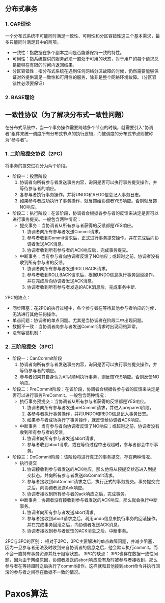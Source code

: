 ## 分布式事务

### 1. CAP理论
一个分布式系统不可能同时满足一致性、可用性和分区容错性这三个基本需求，最多只能同时满足其中的两项。
- 一致性：指数据在多个副本之间是否能够保持一致的特性。
- 可用性：指系统提供的服务必须一直处于可用的状态，对于用户的每个请求总是能够在有限的时间内返回结果。
- 分区容错性：指分布式系统在遇到任何网络分区故障的时候，仍然需要能够保证对外提供满足一致性和可用性的服务，除非是整个网络环境故障。（分区容错性必须要保证）

### 2. BASE理论

## 一致性协议（为了解决分布式一致性问题）

在分布式系统中，当一个事务操作需要跨越多个节点的时候，就需要引入“协调者”组件来统一调度所有分布式节点的执行逻辑，而被调度的分布式节点则被称为“参与者”。

### 1. 二阶段提交协议（2PC）
将事务的提交过程分为两个阶段。
  -  阶段一：投票阶段
	  1. 协调者向所有参与者发送事务内容，询问是否可以执行事务提交操作，并等待参与者的响应。
	  2. 各参与者执行事务操作，并将UNDO和REDO信息记入事务日志。
	  3. 如果参与者成功执行了事务操作，就反馈给协调者YES响应。否则就反馈NO响应。
  - 阶段二：执行阶段：在该阶段，协调者会根据各参与者的反馈来决定是否可以进行事务提交。一般包含两种情况：
	  - 提交事务：当协调者从所有参与者获得的反馈都是YES响应。
		  1. 协调者向所有参与者发送Commit请求。
		  2. 参与者收到Commit请求后，正式进行事务提交操作。并在完成后向协调者发送ACK消息。
		  3. 协调者收到所有参与者的ACK响应后，完成事务提交。
	  - 中断事务：当有参与者向协调者反馈了NO响应；或超时之前，协调者没有收到所有参与者的反馈。
		  1. 协调者向所有参与者发送ROLLBACK请求。
		  2. 参与者收到ROLLBACK请求后，根据UNDO信息执行事务回滚操作。并在完成后向协调者发送ACK消息。
		  3. 协调者收到所有参与者发送的ACK消息后，完成事务中断.


2PC的缺点：
- 同步阻塞：在2PC的执行过程中，各个参与者在等待其他参与者响应的时侯，无法进行其他任何操作。
- 单点问题：协调者的单点问题。尤其是当协调者在阶段二中出现问题。
- 数据不一致：当协调者向参与者发送Commit请求时出现网络异常。
- 没有容错机制：

### 2. 三阶段提交（3PC）
  -	阶段一：CanCommit阶段
	  1. 协调者向所有参与者发送事务内容，询问是否可以执行事务提交操作，并等待参与者的响应。
	  2. 参与者如果其自身认为可以顺利执行事务，则反馈YES响应。否则反馈NO响应。
  - 阶段二：PreCommit阶段：在该阶段，协调者会根据各参与者的反馈来决定是否可以进行事务PreCommit。一般包含两种情况：
	  - 执行事务预提交：当协调者从所有参与者获得的反馈都是YES响应。
		  1. 协调者向所有参与者发送preCommit请求，并进入prepared阶段。
		  2. 各参与者执行事务操作，并将UNDO和REDO信息记入事务日志。
		  3. 如果参与者成功执行了事务操作，就反馈给协调者ACK响应。 
	  - 中断事务：当有参与者向协调者反馈了NO响应；或超时之前，协调者没有收到所有参与者的反馈。
		  1. 协调者向所有参与者发送abort请求。
		  2. 参与者收到abort请求，或在等待过程中出现超时，参与者都会中断事务。
  - 阶段三：DoCommit阶段：该阶段将进行真正的事务提交，存在两种情况。
	   - 执行提交 
	   	 1. 协调接收到参与者发送的ACK响应，那么他将从预提交状态进入到提交状态。并向所有参与者发送doCommit请求。
	   	 2. 参与者接收到doCommit请求之后，执行正式的事务提交。事务提交完之后，向协调者发送Ack响应。
	   	 3. 协调者接收到所有参与者的ack响应之后，完成事务。
	   - 中断事务：协调者没有接收到参与者发送的ACK响应，那么就会执行中断事务。
		   1. 协调者向所有参与者发送abort请求。
		   2. 参与者接收到abort请求之后，利用undo信息来执行事务的回滚操作。并在完成事务回滚之后，向协调者发送ACK消息。
		   3. 协调者接收到参与者反馈的ACK消息之后，中断事务。
		  
2PC与3PC的区别：
相对于2PC，3PC主要解决的单点故障问题，并减少阻塞，因为一旦参与者无法及时收到来自协调者的信息之后，他会默认执行commit。而不会一直持有事务资源并处于阻塞状态。
3PC的缺点：
3PC也存在数据一致性问题，因为由于网络原因，协调者发送的abort响应没有及时被参与者接收到，那么参与者在等待超时之后执行了commit操作。这样就和其他接到abort命令并执行回滚的参与者之间存在数据不一致的情况。

# Paxos算法